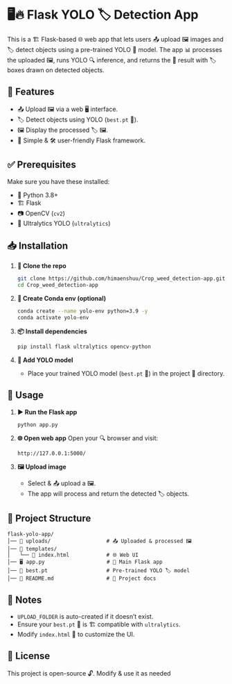 # 🖥️🔥 Flask YOLO 🏷️ Detection App

This is a 🏗️ Flask-based 🌐 web app that lets users 📤 upload 🖼️ images and 🏷️ detect objects using a pre-trained YOLO 🧠 model. The app 📊 processes the uploaded 🖼️, runs YOLO 🔍 inference, and returns the 🎯 result with 🏷️ boxes drawn on detected objects.

## 🌟 Features
- 📤 Upload 🖼️ via a web 🖥️ interface.
- 🏷️ Detect objects using YOLO (`best.pt` 🧠).
- 🖼️ Display the processed 🏷️ 🖼️.
- 🚀 Simple & 🛠️ user-friendly Flask framework.

## ✅ Prerequisites
Make sure you have these installed:

- 🐍 Python 3.8+
- 🏗️ Flask
- 📷 OpenCV (`cv2`)
- 🚀 Ultralytics YOLO (`ultralytics`)

## 📥 Installation
1. **📂 Clone the repo**
   ```bash
   git clone https://github.com/himaenshuu/Crop_weed_detection-app.git
   cd Crop_weed_detection-app
   ```

2. **🔧 Create Conda env (optional)**
   ```bash
   conda create --name yolo-env python=3.9 -y
   conda activate yolo-env
   ```

3. **📦 Install dependencies**
   ```bash
   pip install flask ultralytics opencv-python
   ```

4. **📌 Add YOLO model**
   - Place your trained YOLO model (`best.pt` 🧠) in the project 📁 directory.

## 🚀 Usage
1. **▶️ Run the Flask app**
   ```bash
   python app.py
   ```

2. **🌐 Open web app**
   Open your 🔍 browser and visit:
   ```
   http://127.0.0.1:5000/
   ```

3. **🖼️ Upload image**
   - Select & 📤 upload a 🖼️.
   - The app will process and return the detected 🏷️ objects.

## 📂 Project Structure
```
flask-yolo-app/
│── 📁 uploads/                  # 📤 Uploaded & processed 🖼️
│── 📁 templates/
│   └── 📝 index.html            # 🌐 Web UI
│── 🖥️ app.py                    # 🎯 Main Flask app
│── 🧠 best.pt                   # Pre-trained YOLO 🏷️ model
│── 📄 README.md                 # 📖 Project docs
```

## 📝 Notes
- `UPLOAD_FOLDER` is auto-created if it doesn’t exist.
- Ensure your `best.pt` 🧠 is 🏗️ compatible with `ultralytics`.
- Modify `index.html` 🎨 to customize the UI.

## 📜 License
This project is open-source 🔓. Modify & use it as needed
